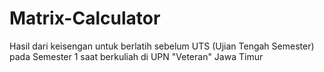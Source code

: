 # Matrix-Calculator

Hasil dari keisengan untuk berlatih sebelum UTS (Ujian Tengah Semester) pada Semester 1 saat berkuliah di UPN "Veteran" Jawa Timur
